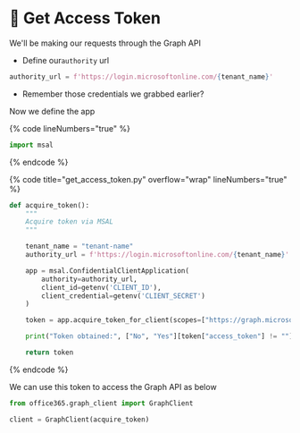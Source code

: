 # 🤝 Get Access Token

We'll be making our requests through the Graph API

* Define our`authority` url

```python
authority_url = f'https://login.microsoftonline.com/{tenant_name}'
```

* Remember those credentials we grabbed earlier?

Now we define the app

{% code lineNumbers="true" %}
```python
import msal
```
{% endcode %}

{% code title="get_access_token.py" overflow="wrap" lineNumbers="true" %}
```python
def acquire_token():
    """
    Acquire token via MSAL
    """

    tenant_name = "tenant-name"
    authority_url = f'https://login.microsoftonline.com/{tenant_name}'

    app = msal.ConfidentialClientApplication(
        authority=authority_url,
        client_id=getenv('CLIENT_ID'),
        client_credential=getenv('CLIENT_SECRET')
    )

    token = app.acquire_token_for_client(scopes=["https://graph.microsoft.com/.default"])

    print("Token obtained:", ["No", "Yes"][token["access_token"] != ""])

    return token
```
{% endcode %}

We can use this token to access the Graph API as below

```python
from office365.graph_client import GraphClient
```

```python
client = GraphClient(acquire_token)
```
